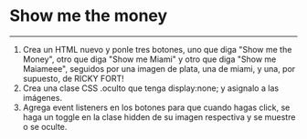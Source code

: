 # Show me the money
___

1. Crea un HTML nuevo y ponle tres botones, uno que diga "Show me the Money", otro que diga "Show me Miami" y otro que diga "Show me Maiameee", seguidos por una imagen de plata, una de miami, y una, por supuesto, de RICKY FORT!
2. Crea una clase CSS .oculto que tenga display:none; y asignalo a las imágenes.
3. Agrega event listeners en los botones para que cuando hagas click, se haga un toggle en la clase hidden de su imagen respectiva y se muestre o se oculte.